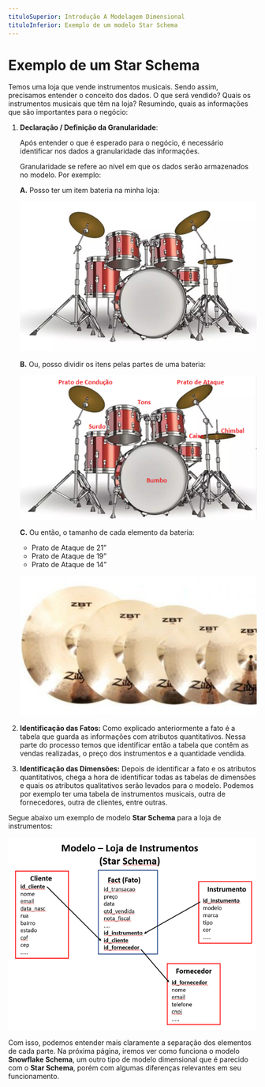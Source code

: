 ```yaml
---
tituloSuperior: Introdução A Modelagem Dimensional
tituloInferior: Exemplo de um modelo Star Schema
---
```


# Exemplo de um Star Schema

 Temos uma loja que vende instrumentos musicais. Sendo assim, precisamos entender o conceito dos dados. O que será vendido? Quais os instrumentos musicais que têm na loja? Resumindo, quais as informações que são importantes para o negócio:

1. **Declaração / Definição da Granularidade**:

    Após entender o que é esperado para o negócio, é necessário identificar nos dados a granularidade das informações.

    Granularidade se refere ao nível em que os dados serão armazenados no modelo. Por exemplo:​​​​​​​

    **A.** Posso ter um item bateria na minha loja:

    ![Bateria](assets/4.png)

    **B.** Ou, posso dividir os itens pelas partes de uma bateria:

    ![PartesBateria](assets/5.png)

    **C.** Ou então, o tamanho de cada elemento da bateria:

    - Prato de Ataque de 21”
    - Prato de Ataque de 19”
    - Prato de Ataque de 14”

    ![PratosBateria](assets/6.png)

2. **Identificação das Fatos:** ​​​​​​​Como explicado anteriormente a fato é a tabela que guarda as informações com atributos quantitativos. Nessa parte do processo temos que identificar então a tabela que contêm as vendas realizadas, o preço dos instrumentos e a quantidade vendida.

3. **Identificação das Dimensões:** Depois de identificar a fato e os atributos quantitativos, chega a hora de identificar todas as tabelas de dimensões e quais os atributos qualitativos serão levados para o modelo. Podemos por exemplo ter uma tabela de instrumentos musicais, outra de fornecedores, outra de clientes, entre outras.

Segue abaixo um exemplo de modelo **Star Schema** para a loja de instrumentos:

![PratosBateria](assets/13.PNG)

Com isso, podemos entender mais claramente a separação dos elementos de cada parte. Na próxima página, iremos ver como funciona o modelo **Snowflake Schema**, um outro tipo de modelo dimensional que é parecido com o **Star Schema**, porém com algumas diferenças relevantes em seu funcionamento.
